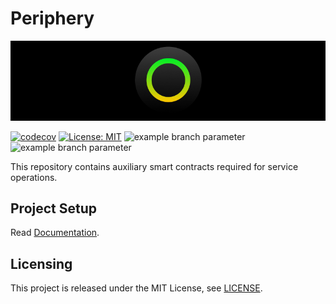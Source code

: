 # Periphery

<p align="center">
  <img src="./docs/media/brlc-cover.png">
</p>

[![codecov](https://codecov.io/github/cloudwalk/brlc-periphery/branch/main/graph/badge.svg)](https://codecov.io/github/cloudwalk/brlc-periphery)
[![License: MIT](https://img.shields.io/badge/License-MIT-yellow.svg)](https://opensource.org/licenses/MIT)
![example branch parameter](https://github.com/cloudwalk/brlc-periphery/actions/workflows/build.yml/badge.svg?branch=main)
![example branch parameter](https://github.com/cloudwalk/brlc-periphery/actions/workflows/test.yml/badge.svg?branch=main)

This repository contains auxiliary smart contracts required for service operations.

## Project Setup

Read [Documentation](https://github.com/cloudwalk/brlc-dev-ex/blob/main/docs/DEVELOPMENT.md).

## Licensing

This project is released under the MIT License, see [LICENSE](./LICENSE).

